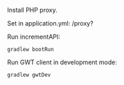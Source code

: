 Install PHP proxy.

Set in application.yml:
	<your proxy location>/proxy?

Run incrementAPI:

	gradlew bootRun

Run GWT client in development mode:

	gradlew gwtDev